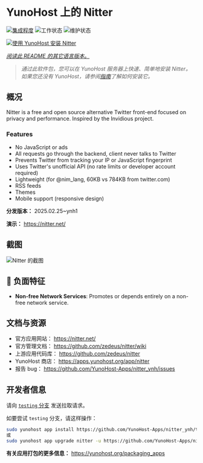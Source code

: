 <!--
注意：此 README 由 <https://github.com/YunoHost/apps/tree/master/tools/readme_generator> 自动生成
请勿手动编辑。
-->

# YunoHost 上的 Nitter

[![集成程度](https://apps.yunohost.org/badge/integration/nitter)](https://ci-apps.yunohost.org/ci/apps/nitter/)
![工作状态](https://apps.yunohost.org/badge/state/nitter)
![维护状态](https://apps.yunohost.org/badge/maintained/nitter)

[![使用 YunoHost 安装 Nitter](https://install-app.yunohost.org/install-with-yunohost.svg)](https://install-app.yunohost.org/?app=nitter)

*[阅读此 README 的其它语言版本。](./ALL_README.md)*

> *通过此软件包，您可以在 YunoHost 服务器上快速、简单地安装 Nitter。*  
> *如果您还没有 YunoHost，请参阅[指南](https://yunohost.org/install)了解如何安装它。*

## 概况

Nitter is a free and open source alternative Twitter front-end focused on privacy and performance.
Inspired by the Invidious project.

### Features

- No JavaScript or ads
- All requests go through the backend, client never talks to Twitter
- Prevents Twitter from tracking your IP or JavaScript fingerprint
- Uses Twitter's unofficial API (no rate limits or developer account required)
- Lightweight (for @nim_lang, 60KB vs 784KB from twitter.com)
- RSS feeds
- Themes
- Mobile support (responsive design)


**分发版本：** 2025.02.25~ynh1

**演示：** <https://nitter.net/>

## 截图

![Nitter 的截图](./doc/screenshots/screenshot.png)

## :red_circle: 负面特征

- **Non-free Network Services**: Promotes or depends entirely on a non-free network service.

## 文档与资源

- 官方应用网站： <https://nitter.net/>
- 官方管理文档： <https://github.com/zedeus/nitter/wiki>
- 上游应用代码库： <https://github.com/zedeus/nitter>
- YunoHost 商店： <https://apps.yunohost.org/app/nitter>
- 报告 bug： <https://github.com/YunoHost-Apps/nitter_ynh/issues>

## 开发者信息

请向 [`testing` 分支](https://github.com/YunoHost-Apps/nitter_ynh/tree/testing) 发送拉取请求。

如要尝试 `testing` 分支，请这样操作：

```bash
sudo yunohost app install https://github.com/YunoHost-Apps/nitter_ynh/tree/testing --debug
或
sudo yunohost app upgrade nitter -u https://github.com/YunoHost-Apps/nitter_ynh/tree/testing --debug
```

**有关应用打包的更多信息：** <https://yunohost.org/packaging_apps>
